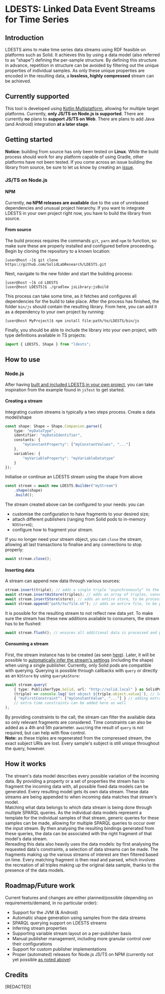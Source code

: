 # LDESTS: Linked Data Event Streams for Time Series
## Introduction
LDESTS aims to make time series data streams using RDF feasible on platforms such as Solid. It achieves this by using a data model (also referred to as "shape") defining the per-sample structure. By defining this structure in advance, repetition in structure can be avoided by filtering out the unique properties of individual samples. As only these unique properties are encoded in the resulting data, a **lossless, highly compressed** stream can be achieved.
## Currently supported
This tool is developed using [Kotlin Multiplatform](https://kotlinlang.org/docs/multiplatform.html), allowing for multiple target platforms. Currently, **only JS/TS on Node.js is supported**. There are currently **no** plans to **support JS/TS on Web**. There are plans to add Java (and Android) integration **at a later stage**.
## Getting started
**Notice:** building from source has only been tested on **Linux**. While the build process should work for any platform capable of using Gradle, other platforms have not been tested. If you come across an issue building the library from source, be sure to let us know by creating an [issue](https://github.com/SolidLabResearch/LDESTS/issues/new).
### JS/TS on Node.js
#### NPM
Currently, **no NPM releases are available** due to the use of unreleased dependencies and unusual project hierarchy. If you want to integrate LDESTS in your own project right now, you have to build the library from source.
#### From source
The build process requires the commands `git`, `yarn` and `npm` to function, so make sure these are properly installed and configured before proceeding.\
Begin by cloning the repository to a known location:

```
[user@host ~]$ git clone https://github.com/SolidLabResearch/LDESTS.git
```
Next, navigate to the new folder and start the building process:
```
[user@host ~]$ cd LDESTS
[user@host LDESTS]$ ./gradlew jsLibrary:jsBuild
```
This process can take some time, as it fetches and configures all dependencies for the build to take place. After the process has finished, the folder `bin/js` should contain the resulting library. From here, you can add it as a dependency to your own project by running:
```
[user@host MyProject]$ npm install file:path/to/LDESTS/bin/js
```
Finally, you should be able to include the library into your own project, with type definitions available in TS projects:
```ts
import { LDESTS, Shape } from "ldests";
```
## How to use
### Node.js
After having [built and included LDESTS in your own project](#jsts-on-nodejs), you can take inspiration from the example found in `jsTest` to get started.
#### Creating a stream
Integrating custom streams is typically a two steps process.
Create a data model/shape
```ts
const shape: Shape = Shape.Companion.parse({
    type: "myDataType",
    identifier: "myDataIdentifier",
    constants: {
        "myConstantProperty": ["myConstantValues", "..."]
    },
    variables: {
        "myVariableProperty": "myVariableDatatype"
    }
});
```
Initialise or continue an LDESTS stream using the shape from above
```ts
const stream = await new LDESTS.Builder("myStream")
    .shape(shape)
    .build();
```
The stream created above can be configured to your needs: you can
- customise the configuration to have fragments to your desired size;
- attach different publishers (ranging from Solid pods to in-memory `N3Store`s);
- configure how to fragment your stream.

If you no longer need your stream object, you can `close` the stream, allowing all last transactions to finalise and any connections to stop properly:
```ts
await stream.close();
```
#### Inserting data
A stream can append new data through various sources:
```ts
stream.insert(triple); // adds a single triple "asynchronously" to the input stream
await stream.insertAsStore(triples); // adds an array of triples, converted to a store to be processed as a whole, and `await`s until finished
await stream.insertStore(store); // adds an entire store, to be processed as a whole, and `await`s until finished
await stream.append("path/to/file.nt"); // adds an entire file, to be processed as a whole, and `await`s until finished
```
It is possible for the resulting stream to not reflect new data *yet*. To make sure the stream has these new additions available to consumers, the stream has to be flushed:
```ts
await stream.flush(); // ensures all additional data is processed and published before it returns
```
#### Consuming a stream
First, the stream instance has to be created (as seen [here](#creating-a-stream)). Later, it will be possible to [automatically infer the stream's settings](#roadmapfuture-work) (including the shape) when using a single publisher. Currently, only Solid pods are compatible with querying. Querying is possible through callbacks with `query` or directly as an `N3Store` by using `queryAsStore`:
```ts
await stream.query(
    { type: PublisherType.Solid, url: "http://solid.local" } as SolidPublisherConfig, // looks for "myStream" as defined above on "solid.local"
    (triple) => console.log(`Got object ${triple.object.value}`), // logging the received triple's objects
    { "myFirstConstraint": ["myConstantValue", "..."] } // adding extra constraints to the data
    // extra time constraints can be added here as well
);
```
By providing constraints to the call, the stream can filter the available data so only relevant fragments are considered. Time constraints can also be added as a 4th and 5th parameter. `await`ing the result of `query` is not required, but can help with flow control.\
**Note:** as these triples are regenerated from the compressed stream, the exact subject URIs are lost. Every sample's subject is still unique throughout the query, however.
## How it works
The stream's data model describes every possible variation of the incoming data. By providing a property or a set of properties the stream has to fragment the incoming data with, all possible fixed data models can be generated. Every resulting model gets its own data stream. These data streams are being appended to when incoming data matches that stream's model.\
Matching what data belongs to which data stream is being done through multiple SPARQL queries. As the individual data models represent a template for the individual samples of that stream, generic queries for these samples can be made, allowing for multiple SPARQL queries to occur over the input stream. By then analysing the resulting bindings generated from these queries, the data can be associated with the right fragment of that model's data stream.\
Rereading this data also heavily uses the data models: by first analysing the requested data's constraints, a selection of data streams can be made. The fragments making up the various streams of interest are then filtered based on time. Every matching fragment is then read and parsed, which involves the recreation of all triples making up the original data sample, thanks to the presence of the data models.
## Roadmap/Future work
Current features and changes are either planned/possible (depending on requirements/demand, in no particular order):
- Support for the JVM (& Android)
- Automatic shape generation using samples from the data streams
- SPARQL querying support on LDESTS streams
- Inferring stream properties
- Supporting variable stream layout on a per-publisher basis
- Manual publisher management, including more granular control over their configurations
- Support for custom publisher implementations
- Proper (automated) releases for Node.js JS/TS on NPM (currently not yet possible [as noted above](#npm))
## Credits
\[REDACTED\]
